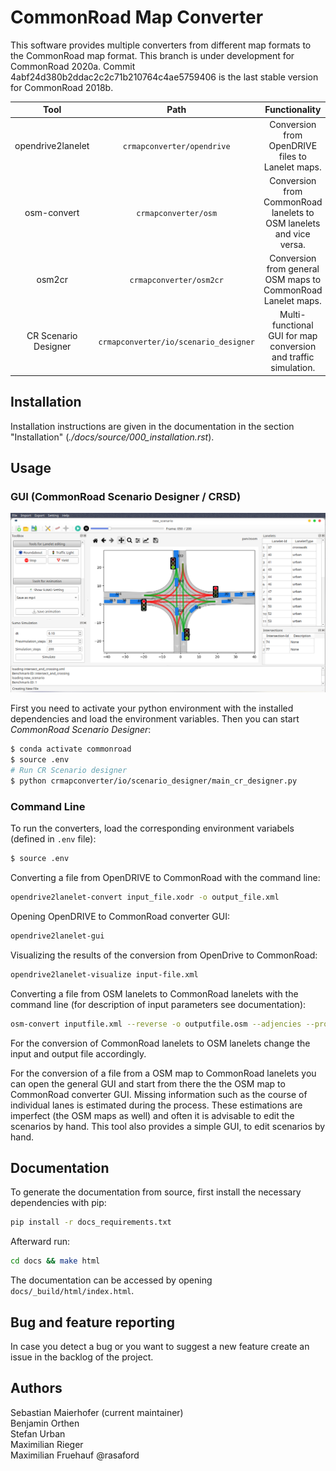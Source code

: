 # CommonRoad Map Converter

This software provides multiple converters from different map formats to the CommonRoad map format.
This branch is under development for CommonRoad 2020a.
Commit 4abf24d380b2ddac2c2c71b210764c4ae5759406 is the last stable version for CommonRoad 2018b.

|         Tool         |                 Path                  |                            Functionality                            |
| :------------------: | :-----------------------------------: | :-----------------------------------------------------------------: |
|  opendrive2lanelet   |      `crmapconverter/opendrive`       |          Conversion from OpenDRIVE files to Lanelet maps.           |
|     osm-convert      |         `crmapconverter/osm`          | Conversion from CommonRoad lanelets to OSM lanelets and vice versa. |
|        osm2cr        |        `crmapconverter/osm2cr`        |    Conversion from general OSM maps to CommonRoad Lanelet maps.     |
| CR Scenario Designer | `crmapconverter/io/scenario_designer` |   Multi-functional GUI for map conversion and traffic simulation.   |

## Installation

Installation instructions are given in the documentation in the section "Installation" (*./docs/source/000_installation.rst*).

## Usage

### GUI (CommonRoad Scenario Designer / CRSD)

![GUI_Screenshot](./docs/source/images/gui/GUI_screenshot.png)

First you need to activate your python environment with the installed dependencies and load the environment variables.
Then you can start _CommonRoad Scenario Designer_:

```bash
$ conda activate commonroad
$ source .env
# Run CR Scenario designer
$ python crmapconverter/io/scenario_designer/main_cr_designer.py
```

### Command Line

To run the converters, load the corresponding environment variabels (defined in `.env` file):

```bash
$ source .env
```

Converting a file from OpenDRIVE to CommonRoad with the command line:

```bash
opendrive2lanelet-convert input_file.xodr -o output_file.xml
```

Opening OpenDRIVE to CommonRoad converter GUI:

```bash
opendrive2lanelet-gui
```

Visualizing the results of the conversion from OpenDrive to CommonRoad:

```bash
opendrive2lanelet-visualize input-file.xml
```

Converting a file from OSM lanelets to CommonRoad lanelets with the command line (for description of input parameters see documentation):

```bash
osm-convert inputfile.xml --reverse -o outputfile.osm --adjencies --proj "+proj=etmerc +lat_0=38 +lon_0=125 +ellps=bessel"
```

For the conversion of CommonRoad lanelets to OSM lanelets change the input and output file accordingly.

For the conversion of a file from a OSM map to CommonRoad lanelets you can
open the general GUI and start from there the the OSM map to CommonRoad converter GUI.
Missing information such as the course of individual lanes is estimated during the process.
These estimations are imperfect (the OSM maps as well) and often it is advisable to edit the scenarios by hand.
This tool also provides a simple GUI, to edit scenarios by hand.

## Documentation

To generate the documentation from source, first install the necessary dependencies with pip:

```bash
pip install -r docs_requirements.txt
```

Afterward run:

```bash
cd docs && make html
```

The documentation can be accessed by opening `docs/_build/html/index.html`.

## Bug and feature reporting

In case you detect a bug or you want to suggest a new feature create an issue in the backlog of the project.

## Authors

Sebastian Maierhofer (current maintainer)  
Benjamin Orthen  
Stefan Urban  
Maximilian Rieger  
Maximilian Fruehauf @rasaford
